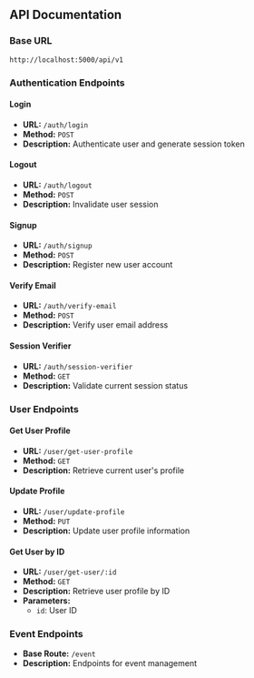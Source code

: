 
## API Documentation

### Base URL
```
http://localhost:5000/api/v1
```

### Authentication Endpoints

#### Login
- **URL:** `/auth/login`
- **Method:** `POST`
- **Description:** Authenticate user and generate session token

#### Logout
- **URL:** `/auth/logout`
- **Method:** `POST`
- **Description:** Invalidate user session

#### Signup
- **URL:** `/auth/signup`
- **Method:** `POST`
- **Description:** Register new user account

#### Verify Email
- **URL:** `/auth/verify-email`
- **Method:** `POST`
- **Description:** Verify user email address

#### Session Verifier
- **URL:** `/auth/session-verifier`
- **Method:** `GET`
- **Description:** Validate current session status

### User Endpoints

#### Get User Profile
- **URL:** `/user/get-user-profile`
- **Method:** `GET`
- **Description:** Retrieve current user's profile

#### Update Profile
- **URL:** `/user/update-profile`
- **Method:** `PUT`
- **Description:** Update user profile information

#### Get User by ID
- **URL:** `/user/get-user/:id`
- **Method:** `GET`
- **Description:** Retrieve user profile by ID
- **Parameters:**
    - `id`: User ID

### Event Endpoints
- **Base Route:** `/event`
- **Description:** Endpoints for event management
